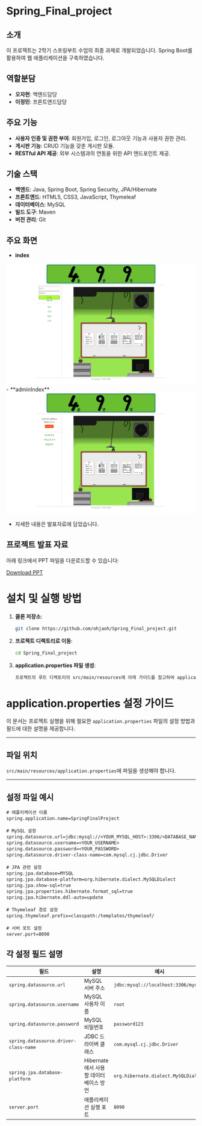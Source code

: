 # Spring_Final_project

## 소개
이 프로젝트는 2학기 스프링부트 수업의 최종 과제로 개발되었습니다. Spring Boot를 활용하여 웹 애플리케이션을 구축하였습니다.

## 역할분담
- **오자현**: 백엔드담당
- **이정민**: 프론트엔드담당

## 주요 기능
- **사용자 인증 및 권한 부여**: 회원가입, 로그인, 로그아웃 기능과 사용자 권한 관리.
- **게시판 기능**: CRUD 기능을 갖춘 게시판 모듈.
- **RESTful API 제공**: 외부 시스템과의 연동을 위한 API 엔드포인트 제공.

## 기술 스택
- **백엔드**: Java, Spring Boot, Spring Security, JPA/Hibernate
- **프론트엔드**: HTML5, CSS3, JavaScript, Thymeleaf
- **데이터베이스**: MySQL
- **빌드 도구**: Maven
- **버전 관리**: Git

## 주요 화면
- **index**
<img src="./img/index.png">
- **adminIndex**
<img src="./img/adminIndex.png">

- 자세한 내용은 발표자료에 담았습니다.
## 프로젝트 발표 자료

아래 링크에서 PPT 파일을 다운로드할 수 있습니다:

[Download PPT](https://github.com/ohjaoh/Spring_Final_project/raw/main/사람구인구직사이트(499).pptx)

# 설치 및 실행 방법
1. **클론 저장소**:
   ```bash
   git clone https://github.com/ohjaoh/Spring_Final_project.git
2. **프로젝트 디렉토리로 이동**:
    ```bash
    cd Spring_Final_project
    
3. **application.properties 파일 생성**:
    ```bash
    프로젝트의 루트 디렉토리의 src/main/resources에 아래 가이드를 참고하여 application.properties 파일을 작성하세요.
    
# application.properties 설정 가이드

이 문서는 프로젝트 실행을 위해 필요한 `application.properties` 파일의 설정 방법과 필드에 대한 설명을 제공합니다.

---

## 파일 위치
`src/main/resources/application.properties`에 파일을 생성해야 합니다.

---

## 설정 파일 예시

```properties
# 애플리케이션 이름
spring.application.name=SpringFinalProject

# MySQL 설정
spring.datasource.url=jdbc:mysql://<YOUR_MYSQL_HOST>:3306/<DATABASE_NAME>
spring.datasource.username=<YOUR_USERNAME>
spring.datasource.password=<YOUR_PASSWORD>
spring.datasource.driver-class-name=com.mysql.cj.jdbc.Driver

# JPA 관련 설정
spring.jpa.database=MYSQL
spring.jpa.database-platform=org.hibernate.dialect.MySQLDialect
spring.jpa.show-sql=true
spring.jpa.properties.hibernate.format_sql=true
spring.jpa.hibernate.ddl-auto=update

# Thymeleaf 경로 설정
spring.thymeleaf.prefix=classpath:/templates/thymeleaf/

# 서버 포트 설정
server.port=8090
```

## 각 설정 필드 설명

| 필드                              | 설명                                  | 예시                                 |
|-----------------------------------|---------------------------------------|--------------------------------------|
| `spring.datasource.url`           | MySQL 서버 주소                       | `jdbc:mysql://localhost:3306/mydb`   |
| `spring.datasource.username`      | MySQL 사용자 이름                    | `root`                               |
| `spring.datasource.password`      | MySQL 비밀번호                        | `password123`                        |
| `spring.datasource.driver-class-name` | JDBC 드라이버 클래스               | `com.mysql.cj.jdbc.Driver`           |
| `spring.jpa.database-platform`    | Hibernate에서 사용할 데이터베이스 방언 | `org.hibernate.dialect.MySQLDialect` |
| `server.port`                     | 애플리케이션 실행 포트                | `8090`                               |

